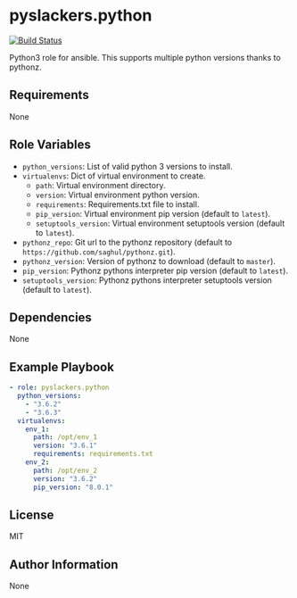pyslackers.python
=========

[![Build Status](https://travis-ci.org/pyslackers/ansible-role-python.svg?branch=master)](https://travis-ci.org/pyslackers/ansible-role-python)

Python3 role for ansible. This supports multiple python versions thanks to pythonz.

Requirements
------------

None

Role Variables
--------------

* `python_versions`: List of valid python 3 versions to install.
* `virtualenvs`: Dict of virtual environment to create.
    * `path`: Virtual environment directory.
    * `version`: Virtual environment python version.
    * `requirements`: Requirements.txt file to install.
    * `pip_version`: Virtual environment pip version (default to `latest`).
    * `setuptools_version`: Virtual environment setuptools version (default to `latest`).
* `pythonz_repo`: Git url to the pythonz repository (default to `https://github.com/saghul/pythonz.git`).
* `pythonz_version`: Version of pythonz to download (default to `master`).
* `pip_version`: Pythonz pythons interpreter pip version (default to `latest`).
* `setuptools_version`: Pythonz pythons interpreter setuptools version (default to `latest`).

Dependencies
------------

None

Example Playbook
----------------

```yml
- role: pyslackers.python
  python_versions:
    - "3.6.2"
    - "3.6.3"
  virtualenvs:
    env_1:
      path: /opt/env_1
      version: "3.6.1"
      requirements: requirements.txt
    env_2:
      path: /opt/env_2
      version: "3.6.2"
      pip_version: "8.0.1"
```

License
-------

MIT

Author Information
------------------

None
